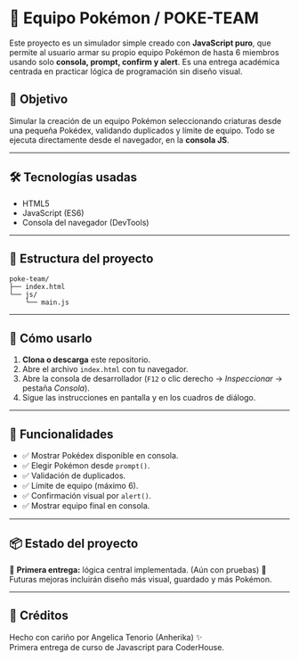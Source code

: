 
# 🤖 Equipo Pokémon / POKE-TEAM

Este proyecto es un simulador simple creado con **JavaScript puro**, que permite al usuario armar su propio equipo Pokémon de hasta 6 miembros usando solo **consola, prompt, confirm y alert**. Es una entrega académica centrada en practicar lógica de programación sin diseño visual.

## 🎯 Objetivo

Simular la creación de un equipo Pokémon seleccionando criaturas desde una pequeña Pokédex, validando duplicados y límite de equipo. Todo se ejecuta directamente desde el navegador, en la **consola JS**.

---

## 🛠️ Tecnologías usadas

- HTML5
- JavaScript (ES6)
- Consola del navegador (DevTools)

---

## 📂 Estructura del proyecto
```
poke-team/
├── index.html
└── js/
    └── main.js
```

---

## 🚀 Cómo usarlo

1. **Clona o descarga** este repositorio.
2. Abre el archivo `index.html` con tu navegador.
3. Abre la consola de desarrollador (`F12` o clic derecho → *Inspeccionar* → pestaña *Consola*).
4. Sigue las instrucciones en pantalla y en los cuadros de diálogo.

---

## 🔄 Funcionalidades

- ✅ Mostrar Pokédex disponible en consola.
- ✅ Elegir Pokémon desde `prompt()`.
- ✅ Validación de duplicados.
- ✅ Límite de equipo (máximo 6).
- ✅ Confirmación visual por `alert()`.
- ✅ Mostrar equipo final en consola.

---

## 📦 Estado del proyecto

🔸 **Primera entrega:** lógica central implementada.  (Aún con pruebas)
🔸 Futuras mejoras incluirán diseño más visual, guardado y más Pokémon.

---

## 📜 Créditos

Hecho con cariño por Angelica Tenorio (Anherika) ✨  
Primera entrega de curso de Javascript para CoderHouse.
